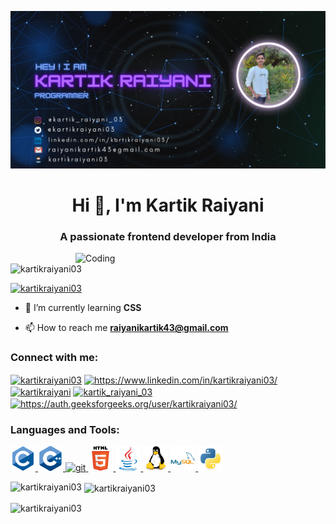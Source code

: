 ![logo](https://github.com/kartikraiyani03/kartikraiyani03/blob/main/Hey.png)
<h1 align="center">Hi 👋, I'm Kartik Raiyani</h1>
<h3 align="center">A passionate frontend developer from India</h3>
<img align="right" alt="Coding" width="400" src="img align="right" alt="Coding" width="400" src="https://cdn.dribbble.com/users/116207...">

<p align="left"> <img src="https://komarev.com/ghpvc/?username=kartikraiyani03&label=Profile%20views&color=0e75b6&style=flat" alt="kartikraiyani03" /> </p>

<p align="left"> <a href="https://github.com/ryo-ma/github-profile-trophy"><img src="https://github-profile-trophy.vercel.app/?username=kartikraiyani03" alt="kartikraiyani03" /></a> </p>

- 🌱 I’m currently learning **CSS**

- 📫 How to reach me **raiyanikartik43@gmail.com**

<h3 align="left">Connect with me:</h3>
<p align="left">
<a href="https://twitter.com/kartikraiyani03" target="blank"><img align="center" src="https://raw.githubusercontent.com/rahuldkjain/github-profile-readme-generator/master/src/images/icons/Social/twitter.svg" alt="kartikraiyani03" height="30" width="40" /></a>
<a href="https://linkedin.com/in/https://www.linkedin.com/in/kartikraiyani03/" target="blank"><img align="center" src="https://raw.githubusercontent.com/rahuldkjain/github-profile-readme-generator/master/src/images/icons/Social/linked-in-alt.svg" alt="https://www.linkedin.com/in/kartikraiyani03/" height="30" width="40" /></a>
<a href="https://fb.com/kartikraiyani" target="blank"><img align="center" src="https://raw.githubusercontent.com/rahuldkjain/github-profile-readme-generator/master/src/images/icons/Social/facebook.svg" alt="kartikraiyani" height="30" width="40" /></a>
<a href="https://instagram.com/kartik_raiyani_03" target="blank"><img align="center" src="https://raw.githubusercontent.com/rahuldkjain/github-profile-readme-generator/master/src/images/icons/Social/instagram.svg" alt="kartik_raiyani_03" height="30" width="40" /></a>
<a href="https://auth.geeksforgeeks.org/user/https://auth.geeksforgeeks.org/user/kartikraiyani03/" target="blank"><img align="center" src="https://raw.githubusercontent.com/rahuldkjain/github-profile-readme-generator/master/src/images/icons/Social/geeks-for-geeks.svg" alt="https://auth.geeksforgeeks.org/user/kartikraiyani03/" height="30" width="40" /></a>
</p>

<h3 align="left">Languages and Tools:</h3>
<p align="left"> <a href="https://www.cprogramming.com/" target="_blank" rel="noreferrer"> <img src="https://raw.githubusercontent.com/devicons/devicon/master/icons/c/c-original.svg" alt="c" width="40" height="40"/> </a> <a href="https://www.w3schools.com/cpp/" target="_blank" rel="noreferrer"> <img src="https://raw.githubusercontent.com/devicons/devicon/master/icons/cplusplus/cplusplus-original.svg" alt="cplusplus" width="40" height="40"/> </a> <a href="https://git-scm.com/" target="_blank" rel="noreferrer"> <img src="https://www.vectorlogo.zone/logos/git-scm/git-scm-icon.svg" alt="git" width="40" height="40"/> </a> <a href="https://www.w3.org/html/" target="_blank" rel="noreferrer"> <img src="https://raw.githubusercontent.com/devicons/devicon/master/icons/html5/html5-original-wordmark.svg" alt="html5" width="40" height="40"/> </a> <a href="https://www.java.com" target="_blank" rel="noreferrer"> <img src="https://raw.githubusercontent.com/devicons/devicon/master/icons/java/java-original.svg" alt="java" width="40" height="40"/> </a> <a href="https://www.linux.org/" target="_blank" rel="noreferrer"> <img src="https://raw.githubusercontent.com/devicons/devicon/master/icons/linux/linux-original.svg" alt="linux" width="40" height="40"/> </a> <a href="https://www.mysql.com/" target="_blank" rel="noreferrer"> <img src="https://raw.githubusercontent.com/devicons/devicon/master/icons/mysql/mysql-original-wordmark.svg" alt="mysql" width="40" height="40"/> </a> <a href="https://www.python.org" target="_blank" rel="noreferrer"> <img src="https://raw.githubusercontent.com/devicons/devicon/master/icons/python/python-original.svg" alt="python" width="40" height="40"/> </a> </p>

<p><img align="left" src="https://github-readme-stats.vercel.app/api/top-langs?username=kartikraiyani03&show_icons=true&locale=en&layout=compact" alt="kartikraiyani03" /></p>

<p>&nbsp;<img align="center" src="https://github-readme-stats.vercel.app/api?username=kartikraiyani03&show_icons=true&locale=en" alt="kartikraiyani03" /></p>

<p><img align="center" src="https://github-readme-streak-stats.herokuapp.com/?user=kartikraiyani03&" alt="kartikraiyani03" /></p>
